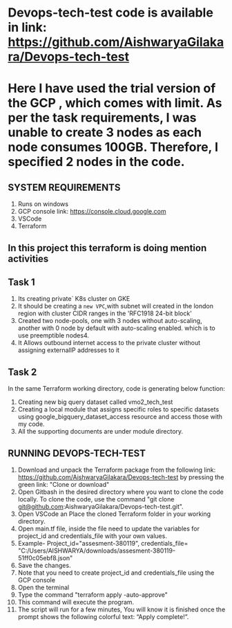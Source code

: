 # Devops-tech-test code is available in link: https://github.com/AishwaryaGilakara/Devops-tech-test
# Here I have used the trial version of the GCP , which comes with limit. As per the task requirements, I was unable to create 3 nodes as each node consumes 100GB. Therefore, I specified 2 nodes in the code. 

## SYSTEM REQUIREMENTS

1. Runs on windows
2. GCP console link: https://console.cloud.google.com
3. VSCode
4. Terraform

##  In this project this terraform is doing mention activities
## Task 1
1. Its creating private` K8s cluster on GKE
2. It should be creating a `new VPC`,with subnet will created in the london region with cluster CIDR ranges in the 'RFC1918 24-bit block'
3. Created two node-pools, one with 3 nodes without auto-scaling, another with 0 node by default with auto-scaling enabled. which is to use preemptible nodes4.
6. It Allows outbound internet access to the private cluster without assigning externalIP addresses to it
## Task 2
In the same Terraform working directory, code is generating below function:
1. Creating new big query dataset called vmo2_tech_test 
2. Creating a local module that assigns specific roles to specific datasets using google_bigquery_dataset_access resource and access those with my code.
3. All the supporting documents are under module directory.


## RUNNING DEVOPS-TECH-TEST

1. Download and unpack the Terraform package from the following link: https://github.com/AishwaryaGilakara/Devops-tech-test by pressing the green link: "Clone or download"
2. Open Gitbash in the desired directory where you want to clone the code locally. To clone the code, use the command "git clone git@github.com:AishwaryaGilakara/Devops-tech-test.git".
3. Open VSCode an Place the cloned Terraform folder in your working directory.
4. Open main.tf file, inside the file need to update the variables for project_id and credentials_file with your own values.
5. Example- Project_id="assesment-380119", credentials_file= "C:/Users/AISHWARYA/downloads/assesment-380119-51ff0c05ebf8.json"
6. Save the changes.
7. Note that you need to create project_id and credentials_file using the GCP console
8. Open the terminal 
9. Type the command "terraform apply -auto-approve"
10. This command will execute the program.
11. The script will run for a few minutes, You will know it is finished once the prompt shows the following colorful text: “Apply complete!”.
